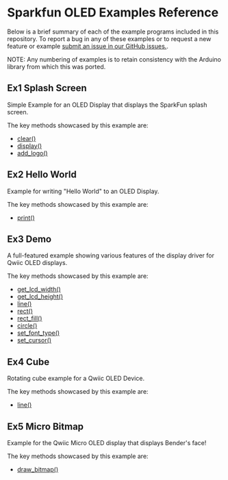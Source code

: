 # Sparkfun OLED Examples Reference
Below is a brief summary of each of the example programs included in this repository. To report a bug in any of these examples or to request a new feature or example [submit an issue in our GitHub issues.](https://github.com/sparkfun/qwiic_oled_py/issues). 

NOTE: Any numbering of examples is to retain consistency with the Arduino library from which this was ported. 

## Ex1 Splash Screen
Simple Example for an OLED Display that displays the SparkFun splash screen.

The key methods showcased by this example are: 
- [clear()](https://docs.sparkfun.com/qwiic_oled_base_py/classqwiic__oled_1_1qwiic__oled__base_1_1_qwiic_oled_base.html#adf21b24793a1df5f9cb7178e8591b4c8)
- [display()](https://docs.sparkfun.com/qwiic_oled_base_py/classqwiic__oled_1_1qwiic__oled__base_1_1_qwiic_oled_base.html#abfb4b7fd27d21fd286fcc9888b4c55e1)
- [add_logo()](https://docs.sparkfun.com/qwiic_oled_base_py/namespaceqwiic__oled_1_1oled__logos.html#a97c1ff57127bf2a9e6d8eb729f909ea3)

## Ex2 Hello World
Example for writing "Hello World" to an OLED Display.

The key methods showcased by this example are: 
- [print()](https://docs.sparkfun.com/qwiic_oled_base_py/classqwiic__oled_1_1qwiic__oled__base_1_1_qwiic_oled_base.html#ade9495b0295893c40478470ca315bb37)

## Ex3 Demo
A full-featured example showing various features of the display driver for Qwiic OLED displays.

The key methods showcased by this example are: 
- [get_lcd_width()](https://docs.sparkfun.com/qwiic_oled_base_py/classqwiic__oled_1_1qwiic__oled__base_1_1_qwiic_oled_base.html#ae2ac53f339f6033e72694425812e81fa)
- [get_lcd_height()](https://docs.sparkfun.com/qwiic_oled_base_py/classqwiic__oled_1_1qwiic__oled__base_1_1_qwiic_oled_base.html#afa662f7b663c804789dfe9e982e29bb7)
- [line()](https://docs.sparkfun.com/qwiic_oled_base_py/classqwiic__oled_1_1qwiic__oled__base_1_1_qwiic_oled_base.html#a6de8311ad922e2405bb262ad97ce14d0)
- [rect()](https://docs.sparkfun.com/qwiic_oled_base_py/classqwiic__oled_1_1qwiic__oled__base_1_1_qwiic_oled_base.html#a7c8e27f4cfaca79086c17a5f93f95d1f)
- [rect_fill()](https://docs.sparkfun.com/qwiic_oled_base_py/classqwiic__oled_1_1qwiic__oled__base_1_1_qwiic_oled_base.html#a371a1f6a3532a667164d75e5d73ea44a)
- [circle()](https://docs.sparkfun.com/qwiic_oled_base_py/classqwiic__oled_1_1qwiic__oled__base_1_1_qwiic_oled_base.html#aa21279df594947e00f935ac351b1945c)
- [set_font_type()](https://docs.sparkfun.com/qwiic_oled_base_py/classqwiic__oled_1_1qwiic__oled__base_1_1_qwiic_oled_base.html#aa91749e627960b5e31423acc06b9a796)
- [set_cursor()](https://docs.sparkfun.com/qwiic_oled_base_py/classqwiic__oled_1_1qwiic__oled__base_1_1_qwiic_oled_base.html#ac3faf8203fb6a1aa7feed9535168aeb6)

## Ex4 Cube
Rotating cube example for a Qwiic OLED Device.

The key methods showcased by this example are: 
- [line()](https://docs.sparkfun.com/qwiic_oled_base_py/classqwiic__oled_1_1qwiic__oled__base_1_1_qwiic_oled_base.html#a6de8311ad922e2405bb262ad97ce14d0)

## Ex5 Micro Bitmap
Example for the Qwiic Micro OLED display that displays Bender's face!

The key methods showcased by this example are: 
- [draw_bitmap()](https://docs.sparkfun.com/qwiic_oled_base_py/classqwiic__oled_1_1qwiic__oled__base_1_1_qwiic_oled_base.html#aa1642c776a2f1ba9a7f01d006a184927)
